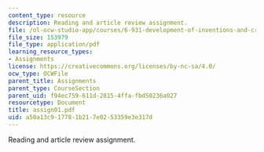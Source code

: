```yaml
---
content_type: resource
description: Reading and article review assignment.
file: /ol-ocw-studio-app/courses/6-931-development-of-inventions-and-creative-ideas-spring-2008/a50a13c917781b217e0253359e3e317d_assign01.pdf
file_size: 153979
file_type: application/pdf
learning_resource_types:
- Assignments
license: https://creativecommons.org/licenses/by-nc-sa/4.0/
ocw_type: OCWFile
parent_title: Assignments
parent_type: CourseSection
parent_uid: f94ec759-611d-2815-4ffa-fbd50236a027
resourcetype: Document
title: assign01.pdf
uid: a50a13c9-1778-1b21-7e02-53359e3e317d
---
```

Reading and article review assignment.